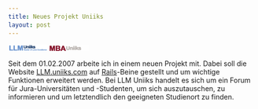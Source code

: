 ```yaml
---
title: Neues Projekt Uniiks
layout: post
---
```

![Logo von Uniiks LLM](/images/content/llm_uniiks_medium.png "Uniiks LLM")
![Logo von Uniiks MBA](/images/content/mba_uniiks_medium.png "Uniiks MBA")

Seit dem 01.02.2007 arbeite ich in einem neuen Projekt mit. Dabei soll die Website <a href="http://llm.uniiks.com/">LLM.uniiks.com</a> auf <a href="http://www.rubyonrails.org/">Rails</a>-Beine gestellt und um wichtige Funktionen erweitert werden. Bei LLM Uniiks handelt es sich um ein Forum für Jura-Universitäten und -Studenten, um sich auszutauschen, zu informieren und um letztendlich den geeigneten Studienort zu finden.
